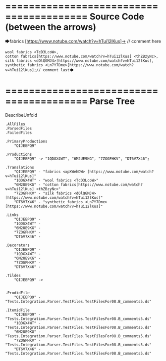 ========================================
Source Code (between the arrows)
========================================

🡆fabrics <xpXWehDW> [https://www.notube.com/watch?v=hTui12lKus]-> // comment here

    wool fabrics <TcD3LcoW>,
    cotton fabrics[https://www.notube.com/watch?v=hTui12lKus] <thZBzyNc>,
    silk fabrics <dOlQGMJ4>[https://www.notube.com/watch?v=hTui12lKus],
    synthetic fabrics <Ln7Y7Dme>[https://www.notube.com/watch?v=hTui12lKus];// comment last🡄

========================================
Parse Tree
========================================
DescribeUnfold

    .AllFiles
    .ParsedFiles
    .FailedFiles

    .PrimaryProductions
        "QIJEEPQ9" 

    .Productions
        "QIJEEPQ9" -> "1QDGX4WT", "6M2UE9KG", "7ZOGPHKV", "DT6V7X46";

    .Translations
        "QIJEEPQ9" - "fabrics <xpXWehDW> [https://www.notube.com/watch?v=hTui12lKus]"
        "1QDGX4WT" - "wool fabrics <TcD3LcoW>"
        "6M2UE9KG" - "cotton fabrics[https://www.notube.com/watch?v=hTui12lKus] <thZBzyNc>"
        "7ZOGPHKV" - "silk fabrics <dOlQGMJ4>[https://www.notube.com/watch?v=hTui12lKus]"
        "DT6V7X46" - "synthetic fabrics <Ln7Y7Dme>[https://www.notube.com/watch?v=hTui12lKus]"

    .Links
        "QIJEEPQ9" - 
        "1QDGX4WT" - 
        "6M2UE9KG" - 
        "7ZOGPHKV" - 
        "DT6V7X46" - 

    .Decorators
        "QIJEEPQ9" - 
        "1QDGX4WT" - 
        "6M2UE9KG" - 
        "7ZOGPHKV" - 
        "DT6V7X46" - 

    .Tildes
        "QIJEEPQ9" -> 


    .ProdidFile
        "QIJEEPQ9" - "Tests.Integration.Parser.TestFiles.TestFilesFor08.B_comments5.ds"

    .ItemidFile
        "QIJEEPQ9" - "Tests.Integration.Parser.TestFiles.TestFilesFor08.B_comments5.ds"
        "1QDGX4WT" - "Tests.Integration.Parser.TestFiles.TestFilesFor08.B_comments5.ds"
        "6M2UE9KG" - "Tests.Integration.Parser.TestFiles.TestFilesFor08.B_comments5.ds"
        "7ZOGPHKV" - "Tests.Integration.Parser.TestFiles.TestFilesFor08.B_comments5.ds"
        "DT6V7X46" - "Tests.Integration.Parser.TestFiles.TestFilesFor08.B_comments5.ds"

